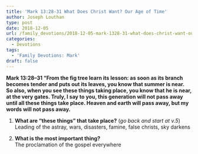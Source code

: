 ```yaml
---
title: 'Mark 13:28-31 What Does Christ Want? Our Age of Time'
author: Joseph Louthan
type: post
date: 2018-12-05
url: /family_devotions/2018-12-05-mark-1328-31-what-does-christ-want-our-a.md/
categories:
  - Devotions
tags:
  - 'Family Devotions: Mark'
draft: false
---
```

**Mark 13:28–31 “From the fig tree learn its lesson: as soon as its branch becomes tender and puts out its leaves, you know that summer is near. So also, when you see these things taking place, you know that he is near, at the very gates. Truly, I say to you, this generation will not pass away until all these things take place. Heaven and earth will pass away, but my words will not pass away.**

1. **What are “these things” that take place?** (*go back and start at v.5*)  
Leading of the astray, wars, disasters, famine, false christs, sky darkens 

2. **What is the most important thing?**  
The proclamation of the gospel everywhere